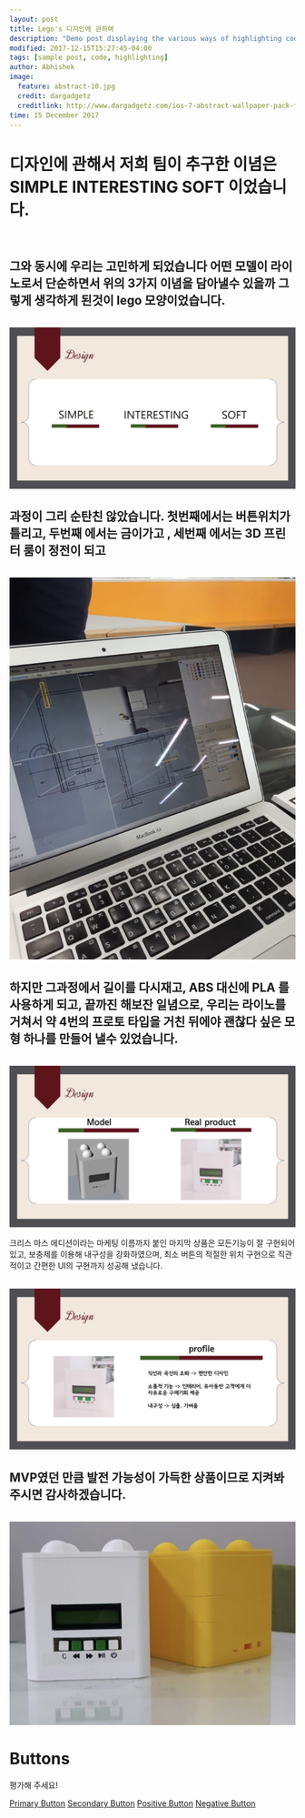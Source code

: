 ```yaml
---
layout: post
title: Lego's 디자인에 관하여 
description: "Demo post displaying the various ways of highlighting code in Markdown."
modified: 2017-12-15T15:27:45-04:00
tags: [sample post, code, highlighting]
author: Abhishek
image:
  feature: abstract-10.jpg
  credit: dargadgetz
  creditlink: http://www.dargadgetz.com/ios-7-abstract-wallpaper-pack-for-iphone-5-and-ipod-touch-retina/
time: 15 December 2017
---
```


<h1>디자인에 관해서 저희 팀이 추구한 이념은 SIMPLE INTERESTING SOFT 이었습니다.</h1>
<br>
<h2>그와 동시에 우리는 고민하게 되었습니다 어떤 모델이 라이노로서 단순하면서 위의 3가지 이념을 담아낼수 있을까 그렇게 생각하게 된것이 lego 모양이었습니다.</h2>
<br>
<img src="/assets/img/d1.jpg">

<br>
<h2>과정이 그리 순탄친 않았습니다. 첫번째에서는 버튼위치가 틀리고, 두번째 에서는 금이가고 , 세번째 에서는 3D 프린터 룸이 정전이 되고</h2>

<br>
<img src="/assets/img/d0.jpg">

<br>
<h2>
하지만 그과정에서 길이를 다시재고, ABS 대신에 PLA 를 사용하게 되고, 끝까진 해보잔 일념으로,  우리는 라이노를 거쳐서 약 4번의 프로토 타입을 거친 뒤에야 괜찮다 싶은 모형 하나를 만들어 낼수 있었습니다.</h2>
<br>

<img src="/assets/img/d2.jpg">

<br>
<p>크리스 마스 에디션이라는 마케팅 이름까지 붙인 마지막 상품은 모든기능이 잘 구현되어 있고, 보충제를 이용해 내구성을 강화하였으며, 최소 버튼의 적절한 위치 구현으로 직관적이고 간편한 UI의 구현까지 성공해 냈습니다.</p>

<br>


<img src="/assets/img/d3.jpg">
<br>
<h2>MVP였던 만큼 발전 가능성이 가득한 상품이므로 지켜봐 주시면 감사하겠습니다. </h2>

<br>

<img src="/assets/img/d5.jpg">



# Buttons

평가해 주세요!


<a href="/" class="ui primary button">Primary Button</a>
<a href="/" class="ui secondary button">Secondary Button</a>
<a href="/" class="ui positive button">Positive Button</a>
<a href="/" class="ui negative button">Negative Button</a>
